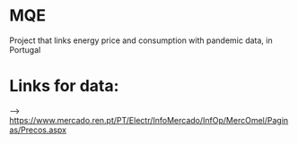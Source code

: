 # MQE
Project that links energy price and consumption with pandemic data, in Portugal

# Links for data:
--> https://www.mercado.ren.pt/PT/Electr/InfoMercado/InfOp/MercOmel/Paginas/Precos.aspx
